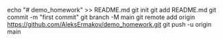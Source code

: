 echo "# demo_homework" >> README.md
git init
git add README.md
git commit -m "first commit"
git branch -M main
git remote add origin https://github.com/AleksErmakov/demo_homework.git
git push -u origin main